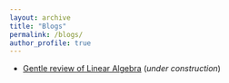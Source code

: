 ```yaml
---
layout: archive
title: "Blogs"
permalink: /blogs/
author_profile: true
---
```



- [Gentle review of Linear Algebra](blogpages/linear_algebra-review/) (*under construction*)
